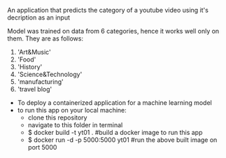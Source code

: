 An application that predicts the category of a youtube video using it's decription as an input

Model was trained on data from 6 categories, hence it works well only on them. They are as follows:
1. 'Art&Music'
2. 'Food'
3. 'History'
4. 'Science&Technology'
5. 'manufacturing'
6. 'travel blog'

- To deploy a containerized application for a machine learning model
- to run this app on your local machine:
	- clone this repository
	- navigate to this folder in terminal
	- $ docker build -t yt01 . #build a docker image to run this app
	- $ docker run -d -p 5000:5000 yt01 #run the above built image on port 5000

